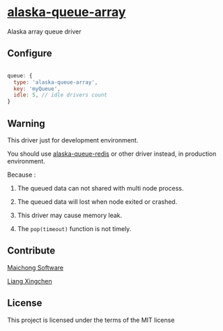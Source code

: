 # [alaska-queue-array](https://github.com/maichong/alaska-queue-array)
Alaska array queue driver

## Configure

```javascript

queue: {
  type: 'alaska-queue-array',
  key: 'myQueue',
  idle: 5, // idle drivers count
}

```

## Warning

This driver just for development environment.

You should use [alaska-queue-redis](https://github.com/maichong/alaska-queue-redis) or other driver instead, in production environment.

Because :

1. The queued data can not shared with multi node process.

2. The queued data will lost when node exited or crashed.

3. This driver may cause memory leak.

4. The `pop(timeout)` function is not timely.

## Contribute
[Maichong Software](http://maichong.it)

[Liang Xingchen](https://github.com/liangxingchen)

## License

This project is licensed under the terms of the MIT license
